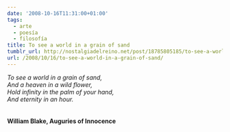 ```yaml
---
date: '2008-10-16T11:31:00+01:00'
tags:
  - arte
  - poesía
  - filosofía
title: To see a world in a grain of sand
tumblr_url: http://nostalgiadelreino.net/post/18785805185/to-see-a-world-in-a-grain-of-sand
url: /2008/10/16/to-see-a-world-in-a-grain-of-sand/
---
```


<p><em>To see a world in a grain of sand,<br/>And a heaven in a wild flower,<br/>Hold infinity in the palm of your hand,<br/>And eternity in an hour.<br/></em><br/><br/><strong>William Blake, Auguries of Innocence</strong></p><div class="blogger-post-footer"><img width="1" height="1" src="https://blogger.googleusercontent.com/tracker/1180118427259117074-8872366458983956254?l=nostalgiadelreino.blogspot.com" alt=""/></div>